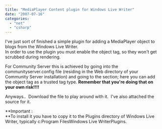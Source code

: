 ```yaml
---
title: "MediaPlayer Content plugin for Windows Live Writer"
date: "2007-07-16"
categories: 
  - "net"
  - "csharp"
---
```


I've just sort of finished a simple plugin for adding a MediaPlayer object to blogs from the Windows Live Writer.  
In order to use the plugin you must enable the object tag, so they won't get scrubbed during rendering.

For Community Server this is achieved by going into the communityserver.config file (residing in the Web directory of your Community Server installation) and going to the <markup> section; here you can add the object tag as a trusted tag type. **Remember that you're doing that on your own risk!!!!**

Anyways..  Download the file to play around with it.  I've also attached the source for it.

**Important :  
**To install it you have to copy it to the Plugins directory of Windows Live Writer, typically c:Program FilesWindows Live WriterPlugins.
